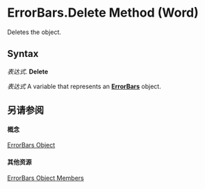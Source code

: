 
# ErrorBars.Delete Method (Word)

Deletes the object.


## Syntax

 _表达式_. **Delete**

 _表达式_ A variable that represents an **[ErrorBars](33949dd1-48fd-9fff-0bec-1439b65d8e04.md)** object.


## 另请参阅


#### 概念


[ErrorBars Object](33949dd1-48fd-9fff-0bec-1439b65d8e04.md)
#### 其他资源


[ErrorBars Object Members](http://msdn.microsoft.com/library/ca98fe1a-4172-170b-f1db-b323d5c51898%28Office.15%29.aspx)